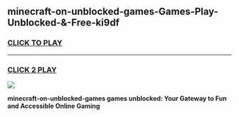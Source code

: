 
## minecraft-on-unblocked-games-Games-Play-Unblocked-&-Free-ki9df
<h3>
<a href="https://premium76.site?title=minecraft-on-unblocked-games&ref=24A">CLICK TO PLAY</a></h3>
<hr>

<h3>
<a href="https://premium76.site?title=minecraft-on-unblocked-games&ref=24A">CLICK 2 PLAY</a>
  
</h3>

<a href="https://premium76.site?title=minecraft-on-unblocked-games&ref=24A"><img src="https://clearcache.store/games.png"></a>


**minecraft-on-unblocked-games games unblocked: Your Gateway to Fun and Accessible Online Gaming**
